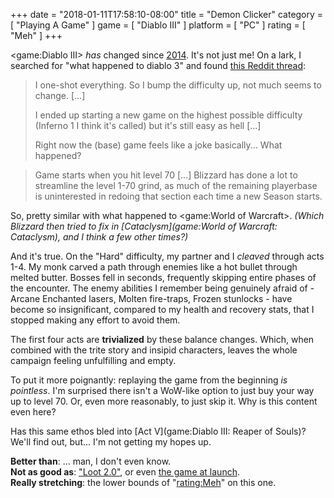 +++
date = "2018-01-11T17:58:10-08:00"
title = "Demon Clicker"
category = [ "Playing A Game" ]
game = [ "Diablo III" ]
platform = [ "PC" ]
rating = [ "Meh" ]
+++

<game:Diablo III> <i>has</i> changed since [2014]($SiteBaseURL$2014/04/26/hell-its-about-time/).  It's not just me!  On a lark, I searched for "what happened to diablo 3" and found <a href="https://www.reddit.com/r/Diablo/comments/79kk42/what_happened_to_the_base_game_diablo_3_without/">this Reddit thread</a>:

> I one-shot everything. So I bump the difficulty up, not much seems to change.  [...]
>
> I ended up starting a new game on the highest possible difficulty (Inferno 1 I think it's called) but it's still easy as hell [...]
>
> Right now the (base) game feels like a joke basically... What happened?

> Game starts when you hit level 70 [...] Blizzard has done a lot to streamline the level 1-70 grind, as much of the remaining playerbase is uninterested in redoing that section each time a new Season starts.

So, pretty similar with what happened to <game:World of Warcraft>.  <i>(Which Blizzard then tried to fix in [Cataclysm](game:World of Warcraft: Cataclysm), and I think a few other times?)</i>

And it's true.  On the "Hard" difficulty, my partner and I <i>cleaved</i> through acts 1-4.  My monk carved a path through enemies like a hot bullet through melted butter.  Bosses fell in seconds, frequently skipping entire phases of the encounter.  The enemy abilities I remember being genuinely afraid of - Arcane Enchanted lasers, Molten fire-traps, Frozen stunlocks - have become so insignificant, compared to my health and recovery stats, that I stopped making any effort to avoid them.

The first four acts are <b>trivialized</b> by these balance changes.  Which, when combined with the trite story and insipid characters, leaves the whole campaign feeling unfulfilling and empty.

To put it more poignantly: replaying the game from the beginning <i>is pointless</i>.  I'm surprised there isn't a WoW-like option to just buy your way up to level 70.  Or, even more reasonably, to just skip it.  Why is this content even here?

Has this same ethos bled into [Act V](game:Diablo III: Reaper of Souls)?  We'll find out, but... I'm not getting my hopes up.

<b>Better than</b>: ... man, I don't even know.  
<b>Not as good as</b>: ["Loot 2.0"]($SiteBaseURL$2014/04/26/hell-its-about-time/), or even [the game at launch]($SiteBaseURL$2012/05/28/diablo-iii-10/).  
<b>Really stretching</b>: the lower bounds of "<rating:Meh>" on this one.
